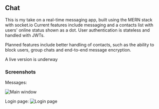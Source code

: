 ## Chat

This is my take on a real-time messaging app, built using the MERN stack with socket.io
Current features include messaging and a contacts list with users' online status shown as a dot.
User authentication is stateless and handled with JWTs. 

Planned features include better handling of contacts, such as the ability to block users, group chats and end-to-end message encryption.

A live version is underway

### Screenshots
Messages:

![Main window](https://imgur.com/3X76MkJ.png)

Login page:
![Login page](https://imgur.com/f9QmkJ3.png)


